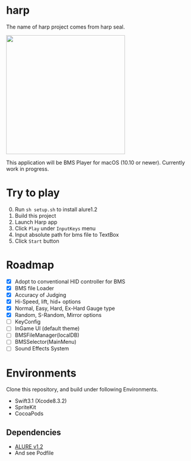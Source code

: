 # harp
The name of harp project comes from harp seal.

<img src="https://cloud.githubusercontent.com/assets/443965/26057332/28d871de-39b4-11e7-88ef-a31db1b5bf56.png" width="320">

This application will be BMS Player for macOS (10.10 or newer). Currently work in progress.

# Try to play
0. Run `sh setup.sh` to install alure1.2
1. Build this project
2. Launch Harp app
3. Click `Play` under `InputKeys` menu
4. Input absolute path for bms file to TextBox
5. Click `Start` button

# Roadmap
- [x] Adopt to conventional HID controller for BMS
- [x] BMS file Loader
- [x] Accuracy of Judging
- [x] Hi-Speed, lift, hid+ options
- [x] Normal, Easy, Hard, Ex-Hard Gauge type
- [x] Random, S-Random, Mirror options
- [ ] KeyConfig
- [ ] InGame UI (default theme)
- [ ] BMSFileManager(localDB)
- [ ] BMSSelector(MainMenu)
- [ ] Sound Effects System

# Environments
Clone this repository, and build under following Environments.
- Swift3.1 (Xcode8.3.2)
- SpriteKit
- CocoaPods

## Dependencies
- [ALURE v1.2](http://kcat.strangesoft.net/alure.html)
- And see Podfile
